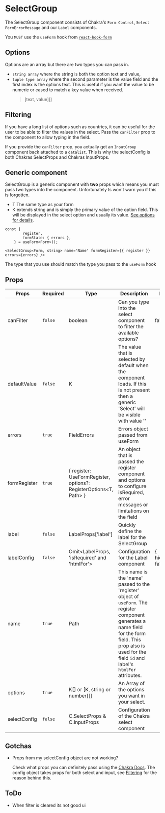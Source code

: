 # SelectGroup

The SelectGroup component consists of Chakra's `Form Control`, `Select` `FormErrorMessage` and our `Label` components.

You `MUST` use the `useForm` hook from [`react-hook-form`](https://react-hook-form.com/docs/useform)

## Options

Options are an array but there are two types you can pass in.

-   `string array` where the string is both the option text and value,
-   `tuple type array` where the second parameter is the value field and the first index is the options text. This is useful if you want the value to be numeric or cased to match a key value when received.
    > [text, value][]

## Filtering

If you have a long list of options such as countries, it can be useful for the user to be able to filter the values in the select. Pass the `canFilter` prop to the component to allow typing in the field.

If you provide the `canFilter` prop, you actually get an `InputGroup` component back attached to a `datalist`. This is why the selectConfig is both Chakras SelectProps and Chakras InputProps.

## Generic component

SelectGroup is a generic component with **two** props which means you must pass two types into the component. Unfortunately ts won't warn you if this is forgotten.

-   T The same type as your form
-   K extends string and is simply the primary value of the option field. This will be displayed in the select option and usually its value. [See options for details](#options).

```
const {
        register,
        formState: { errors },
    } = useForm<Form>();
```

```
<SelectGroup<Form, string> name='Name' formRegister={{ register }} errors={errors} />
```

The type that you use should match the type you pass to the `useForm` hook

## Props

| Props        | Required | Type                                                                    | Description                                                                                                                                                                                                         | Default              |
| ------------ | -------- | ----------------------------------------------------------------------- | ------------------------------------------------------------------------------------------------------------------------------------------------------------------------------------------------------------------- | -------------------- |
| canFilter    | `false`  | boolean                                                                 | Can you type into the select component to filter the available options?                                                                                                                                             | false                |
| defaultValue | `false`  | K                                                                       | The value that is selected by default when the component loads. If this is not present then a generic 'Select' will be visible with value ''                                                                        |                      |
| errors       | `true`   | FieldErrors<T>                                                          | Errors object passed from useForm                                                                                                                                                                                   |                      |
| formRegister | `true`   | { register: UseFormRegister<T>, options?: RegisterOptions<T, Path<T>> } | An object that is passed the register component and options to configure isRequired, error messages or limitations on the field                                                                                     |                      |
| label        | `false`  | LabelProps['label']                                                     | Quickly define the label for the SelectGroup                                                                                                                                                                        |                      |
| labelConfig  | `false`  | Omit<LabelProps, 'isRequired' and 'htmlFor'>                            | Configuration for the Label component                                                                                                                                                                               | { hideBadge: false } |
| name         | `true`   | Path<T>                                                                 | This name is the 'name' passed to the 'register' object of `useForm`. The register component generates a name field for the form field. This prop also is used for the field `id` and label's `htmlFor` attributes. |                      |
| options      | `true`   | K[] or [K, string or number][]                                          | An Array of the options you want in your select.                                                                                                                                                                    |                      |
| selectConfig | `false`  | C.SelectProps & C.InputProps                                            | Configuration of the Chakra select component                                                                                                                                                                        |                      |

## Gotchas

-   Props from my selectConfig object are not working?

    Check what props you can definitely pass using the [Chakra Docs](https://chakra-ui.com/docs/components/select/usage). The config object takes props for both select and input, see [Filtering](#filtering) for the reason behind this.

## ToDo

-   When filter is cleared its not good ui

